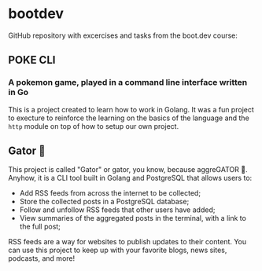 # bootdev
GitHub repository with excercises and tasks from the boot.dev course:

## POKE CLI

### A pokemon game, played in a command line interface written in Go

This is a project created to learn how to work in Golang. It was a fun project to execture to reinforce the learning on the basics of the language and the `http` module on top of how to setup our own project.

## Gator 🐊

This project is called "Gator" or gator, you know, because aggreGATOR 🐊. Anyhow, it is a CLI tool built in Golang and PostgreSQL that allows users to:

* Add RSS feeds from across the internet to be collected;
* Store the collected posts in a PostgreSQL database;
* Follow and unfollow RSS feeds that other users have added;
* View summaries of the aggregated posts in the terminal, with a link to the full post;

RSS feeds are a way for websites to publish updates to their content.
You can use this project to keep up with your favorite blogs, news sites, podcasts, and more!

